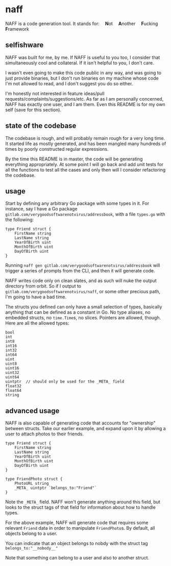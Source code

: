 # naff

NAFF is a code generation tool. It stands for:
&emsp;**N**ot
&emsp;**A**nother
&emsp;**F**ucking
&emsp;**F**ramework

## selfishware

NAFF was built for me, by me. If NAFF is useful to you too, I consider that simultaneously cool and collateral. If it isn't helpful to you, I don't care. 

I wasn't even going to make this code public in any way, and was going to just provide binaries, but I don't run binaries on my machine whose code I'm not allowed to read, and I don't suggest you do so either.

I'm honestly not interested in feature ideas/pull requests/complaints/suggestions/etc. As far as I am personally concerned, NAFF has exactly one user, and I am them. Even this README is for my own self (save for this section). 

## state of the codebase

The codebase is rough, and will probably remain rough for a very long time. It started life as mostly generated, and has been mangled many hundreds of times by poorly constructed regular expressions. 

By the time this README is in master, the code will be generating everything appropriately. At some point I will go back and add unit tests for all the functions to test all the cases and only then will I consider refactoring the codebase.

## usage

Start by defining any arbitrary Go package with some types in it. For instance, say I have a Go package `gitlab.com/verygoodsoftwarenotvirus/addressbook`, with a file `types.go` with the following:

```
type Friend struct {
    FirstName string
    LastName string
    YearOfBirth uint
    MonthOfBirth uint
    DayOfBirth uint
}
```

Running `naff gen gitlab.com/verygoodsoftwarenotvirus/addressbook` will trigger a series of prompts from the CLI, and then it will generate code.
 
NAFF writes code only on clean slates, and as such will nuke the output directory from orbit. So if I output to `gitlab.com/verygoodsoftwarenotvirus/naff`, or some other precious path, I'm going to have a bad time.

The structs you defined can only have a small selection of types, basically anything that can be defined as a constant in Go. No type aliases, no embedded structs, no `time.Time`s, no slices. Pointers are allowed, though. Here are all the allowed types:

```
bool
int
int8
int16
int32
int64
uint
uint8
uint16
uint32
uint64
uintptr  // should only be used for the _META_ field
float32
float64
string
```

## advanced usage

NAFF is also capable of generating code that accounts for "ownership" between structs. Take our earlier example, and expand upon it by allowing a user to attach photos to their friends. 

```
type Friend struct {
    FirstName string
    LastName string
    YearOfBirth uint
    MonthOfBirth uint
    DayOfBirth uint
}

type FriendPhoto struct {
    PhotoURL string
    _META_ uintptr `belongs_to:"Friend"`
}
```

Note the `_META_` field. NAFF won't generate anything around this field, but looks to the struct tags of that field for information about how to handle types.

For the above example, NAFF will generate code that requires some relevant `Friend` data in order to manipulate `FriendPhoto`s. By default, all objects belong to a user. 

You can indicate that an object belongs to nobdy with the struct tag `belongs_to:"__nobody__"`

Note that something can belong to a user and also to another struct.